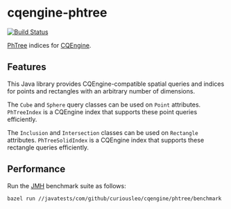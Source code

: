 # cqengine-phtree

[![Build Status](https://api.travis-ci.org/curiousleo/cqengine-phtree.svg?branch=master)](https://travis-ci.org/curiousleo/cqengine-phtree)

[PhTree](https://github.com/tzaeschke/phtree) indices for [CQEngine](https://github.com/npgall/cqengine).

## Features

This Java library provides CQEngine-compatible spatial queries and indices for points and rectangles with an arbitrary number of dimensions.

The `Cube` and `Sphere` query classes can be used on `Point` attributes. `PhTreeIndex` is a CQEngine index that supports these point queries efficiently.

The `Inclusion` and `Intersection` classes can be used on `Rectangle` attributes. `PhTreeSolidIndex` is a CQEngine index that supports these rectangle queries efficiently.

## Performance

Run the [JMH](https://openjdk.java.net/projects/code-tools/jmh/) benchmark suite as follows:

```
bazel run //javatests/com/github/curiousleo/cqengine/phtree/benchmark
```
